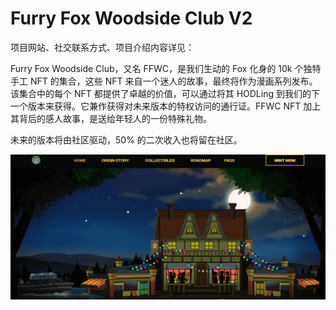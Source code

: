 # Furry Fox Woodside Club V2

项目网站、社交联系方式、项目介绍内容详见：

Furry Fox Woodside Club，又名 FFWC，是我们生动的 Fox 化身的 10k 个独特手工 NFT 的集合，这些 NFT 来自一个迷人的故事，最终将作为漫画系列发布。该集合中的每个 NFT 都提供了卓越的价值，可以通过将其 HODLing 到我们的下一个版本来获得。它兼作获得对未来版本的特权访问的通行证。FFWC NFT 加上其背后的感人故事，是送给年轻人的一份特殊礼物。

未来的版本将由社区驱动，50% 的二次收入也将留在社区。

![nft](01.png)
